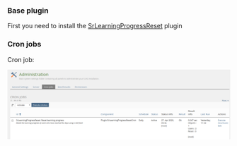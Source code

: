 ### Base plugin

First you need to install the [SrLearningProgressReset](https://github.com/studer-raimann/SrLearningProgressReset) plugin

### Cron jobs

Cron job:

![Cron job](../doc/images/cron_job.png)
